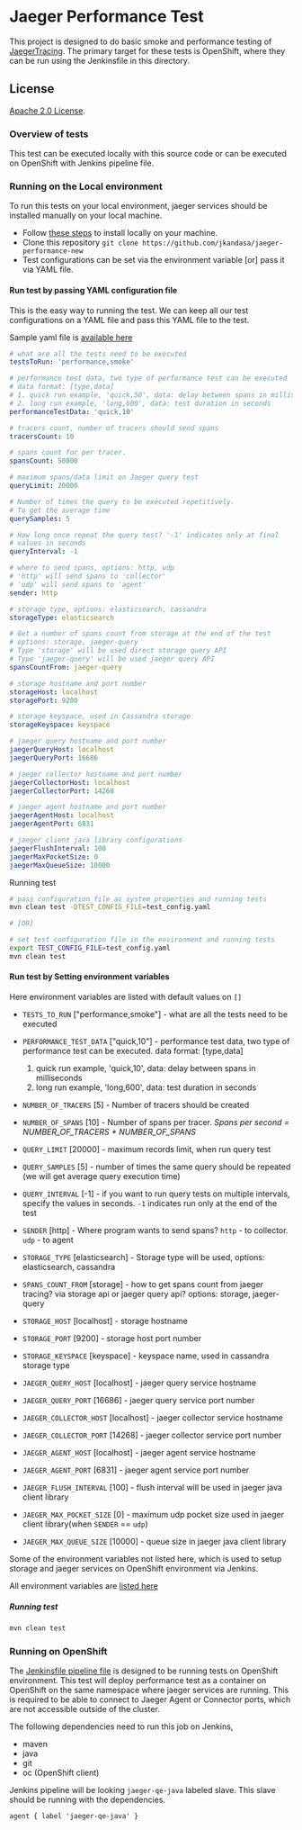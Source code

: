 # Jaeger Performance Test

This project is designed to do basic smoke and performance testing of [JaegerTracing](https://www.jaegertracing.io/). The primary target for these tests is OpenShift, where they can be run using the Jenkinsfile in this directory.

## License
  
[Apache 2.0 License](./LICENSE).

### Overview of tests
This test can be executed locally with this source code or can be executed on OpenShift with Jenkins pipeline file.

### Running on the Local environment
To run this tests on your local environment, jaeger services should be installed manually on your local machine.

* Follow [these steps](https://www.jaegertracing.io/docs/1.7/getting-started/) to install locally on your machine.
* Clone this repository `git clone https://github.com/jkandasa/jaeger-performance-new`
* Test configurations can be set via the environment variable [or] pass it via YAML file.


#### Run test by passing YAML configuration file
This is the easy way to running the test. We can keep all our test configurations on a YAML file and pass this YAML file to the test.

Sample yaml file is [available here](/test_config.yaml)

```yaml
# what are all the tests need to be executed
testsToRun: 'performance,smoke'

# performance test data, two type of performance test can be executed
# data format: [type,data]
# 1. quick run example, 'quick,50', data: delay between spans in milliseconds
# 2. long run example, 'long,600', data: test duration in seconds
performanceTestData: 'quick,10'

# tracers count, number of tracers should send spans
tracersCount: 10

# spans count for per tracer.
spansCount: 50000

# maximum spans/data limit on Jaeger query test
queryLimit: 20000

# Number of times the query to be executed repetitively.
# To get the average time
querySamples: 5

# How long once repeat the query test? '-1' indicates only at final
# values in seconds
queryInterval: -1

# where to send spans, options: http, udp
# 'http' will send spans to 'collector'
# 'udp' will send spans to 'agent'
sender: http

# storage type, options: elasticsearch, cassandra
storageType: elasticsearch

# Get a number of spans count from storage at the end of the test
# options: storage, jaeger-query
# Type 'storage' will be used direct storage query API
# Type 'jaeger-query' will be used jaeger query API
spansCountFrom: jaeger-query

# storage hostname and port number
storageHost: localhost
storagePort: 9200

# storage keyspace, used in Cassandra storage
storageKeyspace: keyspace

# jaeger query hostname and port number
jaegerQueryHost: localhost
jaegerQueryPort: 16686

# jaeger collector hostname and port number
jaegerCollectorHost: localhost
jaegerCollectorPort: 14268

# jaeger agent hostname and port number
jaegerAgentHost: localhost
jaegerAgentPort: 6831

# jaeger client java library configurations
jaegerFlushInterval: 100
jaegerMaxPocketSize: 0
jaegerMaxQueueSize: 10000
```

Running test
```bash
# pass configuration file as system properties and running tests
mvn clean test -DTEST_CONFIG_FILE=test_config.yaml

# [OR] 

# set test configuration file in the environment and running tests
export TEST_CONFIG_FILE=test_config.yaml
mvn clean test
```

#### Run test by Setting environment variables
Here environment variables are listed with default values on `[]`

* `TESTS_TO_RUN` ["performance,smoke"] - what are all the tests need to be executed
* `PERFORMANCE_TEST_DATA` ["quick,10"] - performance test data, two type of performance test can be executed. data format: [type,data]

    1. quick run example, 'quick,10', data: delay between spans in milliseconds
    2. long run example, 'long,600', data: test duration in seconds
* `NUMBER_OF_TRACERS` [5] - Number of tracers should be created
* `NUMBER_OF_SPANS` [10] - Number of spans per tracer. *Spans per second = NUMBER_OF_TRACERS * NUMBER_OF_SPANS*
* `QUERY_LIMIT` [20000] - maximum records limit, when run query test
* `QUERY_SAMPLES` [5] - number of times the same query should be repeated (we will get average query execution time)
* `QUERY_INTERVAL` [-1] - if you want to run query tests on multiple intervals, specify the values in seconds. `-1` indicates run only at the end of the test
* `SENDER` [http] - Where program wants to send spans? `http` - to collector. `udp` - to agent
* `STORAGE_TYPE` [elasticsearch] - Storage type will be used, options: elasticsearch, cassandra
* `SPANS_COUNT_FROM` [storage] - how to get spans count from jaeger tracing? via storage api or jaeger query api? options: storage, jaeger-query
* `STORAGE_HOST` [localhost] - storage hostname
* `STORAGE_PORT` [9200] - storage host port number
* `STORAGE_KEYSPACE` [keyspace] - keyspace name, used in cassandra storage type
* `JAEGER_QUERY_HOST` [localhost] - jaeger query service hostname
* `JAEGER_QUERY_PORT` [16686] - jaeger query service port number
* `JAEGER_COLLECTOR_HOST` [localhost] - jaeger collector service hostname
* `JAEGER_COLLECTOR_PORT` [14268] - jaeger collector service port number
* `JAEGER_AGENT_HOST` [localhost] - jaeger agent service hostname
* `JAEGER_AGENT_PORT` [6831] - jaeger agent service port number
* `JAEGER_FLUSH_INTERVAL` [100] - flush interval will be used in jaeger java client library
* `JAEGER_MAX_POCKET_SIZE` [0] - maximum udp pocket size used in jaeger client library(when `SENDER` == `udp`)
* `JAEGER_MAX_QUEUE_SIZE` [10000] - queue size in jaeger java client library

Some of the environment variables not listed here, which is used to setup storage and jaeger services on OpenShift environment via Jenkins.

All environment variables are [listed here](/src/main/java/io/jaegertracing/tests/model/TestConfig.java)

##### Running test
```bash
mvn clean test
```



### Running on OpenShift
The [Jenkinsfile pipeline file](/openshift/Jenkinsfile) is designed to be running tests on OpenShift environment. This test will deploy performance test as a container on OpenShift on the same namespace where jaeger services are running. This is required to be able to connect to Jaeger Agent or Connector ports, which are not accessible outside of the cluster.

The following dependencies need to run this job on Jenkins,
* maven
* java
* git
* oc (OpenShift client)

Jenkins pipeline will be looking `jaeger-qe-java` labeled slave. This slave should be running with the dependencies.
```
agent { label 'jaeger-qe-java' }
```